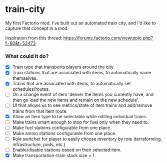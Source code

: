 # train-city

My first Factorio mod. I've built out an automated train city, and I'd like to capture that concept in a mod.

Inspiration from this thread: https://forums.factorio.com/viewtopic.php?f=80&t=53473

### What could it do?
- [x] Train type that transports players around the city.
- [x] Train stations that are associated with items, to automatically name themselves.
- [x] Trains that are associated with items, to automatically set schedules/routes.
- [ ] On a change event of item 'deliver the items you currently have, and then go load the new items and remain on the new schedule'.
- [ ] UI that allows us to see metrics/state of item trains and add/remove trains from that item route.
- [x] Allow an item type to be selectable while editing individual trains.
- [ ] Make trains smart enough to stop for fuel only when they need to.
- [ ] Make fuel stations configurable from one place.
- [ ] Make ammo stations configurable from one place.
- [ ] Role switcher for player to easily choose inventory by role (terraforming, infrastructure, pods, etc.)
- [ ] Enable/disable stations based on their selected item.
- [x] Make transportation-train stack size = 1.
